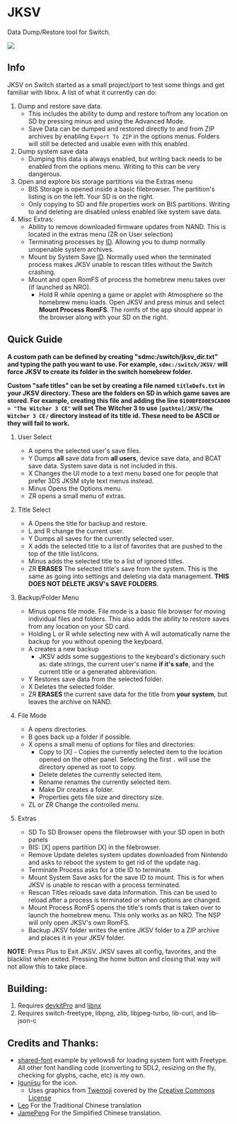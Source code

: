 # JKSV

Data Dump/Restore tool for Switch.

<img src="https://i.imgur.com/yLcTPzt.jpg"/>

## Info
JKSV on Switch started as a small project/port to test some things and get familiar with libnx. A list of what it currently can do:
1. Dump and restore save data.
    * This includes the ability to dump and restore to/from any location on SD by pressing minus and using the Advanced Mode.
	* Save Data can be dumped and restored directly to and from ZIP archives by enabling `Export To ZIP` in the options menus. Folders will still be detected and usable even with this enabled.
2. Dump system save data
    * Dumping this data is always enabled, but writing back needs to be enabled from the options menu. Writing to this can be very dangerous.
3. Open and explore bis storage partitions via the Extras menu
    * BIS Storage is opened inside a basic filebrowser. The partition's listing is on the left. Your SD is on the right.
    * Only copying to SD and file properties work on BIS partitions. Writing to and deleting are disabled unless enabled like system save data.
4. Misc Extras:
    * Ability to remove downloaded firmware updates from NAND. This is located in the extras menu (ZR on User selection)
    * Terminating processes by [ID](https://switchbrew.org/wiki/Title_list#System_Modules). Allowing you to dump normally unopenable system archives.
    * Mount by System Save [ID](https://switchbrew.org/wiki/Flash_Filesystem#System_Savegames). Normally used when the terminated process makes JKSV unable to rescan titles without the Switch crashing.
	* Mount and open RomFS of process the homebrew menu takes over (if launched as NRO).
		* Hold R while opening a game or applet with Atmosphere so the homebrew menu loads. Open JKSV and press minus and select **Mount Process RomFS**. The romfs of the app should appear in the browser along with your SD on the right.

## Quick Guide
**A custom path can be defined by creating "sdmc:/switch/jksv_dir.txt" and typing the path you want to use. For example, `sdmc:/switch/JKSV/` will force JKSV to create its folder in the switch homebrew folder.**

**Custom "safe titles" can be set by creating a file named `titleDefs.txt` in your JKSV directory. These are the folders on SD in which game saves are stored. For example, creating this file and adding the line `0100BFE00E9CA000 = "The Witcher 3 CE"` will set The Witcher 3 to use `[pathto]/JKSV/The Witcher 3 CE/` directory instead of its title id. These need to be ASCII or they will fail to work.**

1. User Select
	* A opens the selected user's save files. 
	* Y Dumps __all__ save data from __all users__, device save data, and BCAT save data. System save data is not included in this.
	* X Changes the UI mode to a text menu based one for people that prefer 3DS JKSM style text menus instead.
	* Minus Opens the Options menu.
	* ZR opens a small menu of extras.
	
2. Title Select
	* A Opens the title for backup and restore.
	* L and R change the current user.
	* Y Dumps all saves for the currently selected user.
	* X adds the selected title to a list of favorites that are pushed to the top of the title list/icons.
	* Minus adds the selected title to a list of ignored titles.
	* ZR __ERASES__ The selected title's save from the system. This is the same as going into settings and deleting via data management. __THIS DOES NOT DELETE JKSV's SAVE FOLDERS__.
	
3. Backup/Folder Menu
	* Minus opens file mode. File mode is a basic file browser for moving individual files and folders. This also adds the ability to restore saves from any location on your SD card.
	* Holding L or R while selecting new with A will automatically name the backup for you without opening the keyboard.
	* A creates a new backup
	    * JKSV adds some suggestions to the keyboard's dictionary such as: date strings, the current user's name **if it's safe**, and the current title or a generated abbreviation.
	* Y Restores save data from the selected folder.
	* X Deletes the selected folder.
	* ZR __ERASES__ the current save data for the title from __your system__, but leaves the archive on NAND.

4. File Mode
	* A opens directories. 
	* B goes back up a folder if possible.
	* X opens a small menu of options for files and directories:
		* Copy to [X] - Copies the currently selected item to the location opened on the other panel. Selecting the first `.` will use the directory opened as root to copy.
		* Delete deletes the currently selected item.
		* Rename renames the currently selected item.
		* Make Dir creates a folder.
		* Properties gets file size and directory size.
	* ZL or ZR Change the controlled menu.
	
5. Extras
	* SD To SD Browser opens the filebrowser with your SD open in both panels
	* BIS: [X] opens partition [X] in the filebrowser.
	* Remove Update deletes system updates downloaded from Nintendo and asks to reboot the system to get rid of the update nag.
	* Terminate Process asks for a title ID to terminate.
	* Mount System Save asks for the save ID to mount. This is for when JKSV is unable to rescan with a process terminated.
	* Rescan Titles reloads save data information. This can be used to reload after a process is terminated or when options are changed.
	* Mount Process RomFS opens the title's romfs that is taken over to launch the homebrew menu. This only works as an NRO. The NSP will only open JKSV's own RomFS.
	* Backup JKSV folder writes the entire JKSV folder to a ZIP archive and places it in your JKSV folder.

**NOTE**: Press Plus to Exit JKSV. JKSV saves all config, favorites, and the blacklist when exited. Pressing the home button and closing that way will not allow this to take place.

## Building:
1. Requires [devkitPro](https://devkitpro.org/) and [libnx](https://github.com/switchbrew/libnx)
2. Requires switch-freetype, libpng, zlib, libjpeg-turbo, lib-curl, and lib-json-c

## Credits and Thanks:
* [shared-font](https://github.com/switchbrew/switch-portlibs-examples) example by yellows8 for loading system font with Freetype. All other font handling code (converting to SDL2, resizing on the fly, checking for glyphs, cache, etc) is my own.
* [Iguniisu](https://github.com/igniscitrinus) for the icon.
	* Uses graphics from [Twemoji](https://github.com/twitter/twemoji) covered by the [Creative Commons License](https://creativecommons.org/licenses/by/4.0/legalcode)
* [Leo](https://github.com/qazrfv1234) For the Traditional Chinese translation
* [JamePeng](https://github.com/JamePeng) For the Simplified Chinese translation.
